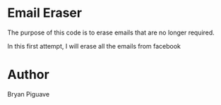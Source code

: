 # Email Eraser


The purpose of this code is to erase emails that are no longer 
required. 

In this first attempt, I will erase all the emails from facebook

# Author 
Bryan Piguave 
